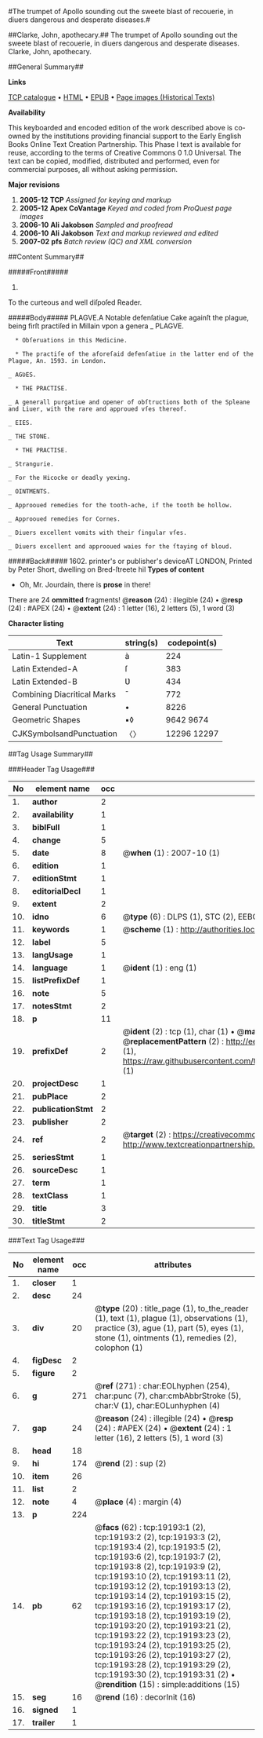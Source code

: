 #The trumpet of Apollo sounding out the sweete blast of recouerie, in diuers dangerous and desperate diseases.#

##Clarke, John, apothecary.##
The trumpet of Apollo sounding out the sweete blast of recouerie, in diuers dangerous and desperate diseases.
Clarke, John, apothecary.

##General Summary##

**Links**

[TCP catalogue](http://www.ota.ox.ac.uk/tcp/)  • 
[HTML](http://tei.it.ox.ac.uk/tcp/Texts-HTML/free/A18/A18935.html)  • 
[EPUB](http://tei.it.ox.ac.uk/tcp/Texts-EPUB/free/A18/A18935.epub) • 
[Page images (Historical Texts)](https://data.historicaltexts.jisc.ac.uk/view?pubId=eebo-99853796e&pageId=eebo-99853796e-19193-1)

**Availability**

This keyboarded and encoded edition of the
	       work described above is co-owned by the institutions
	       providing financial support to the Early English Books
	       Online Text Creation Partnership. This Phase I text is
	       available for reuse, according to the terms of Creative
	       Commons 0 1.0 Universal. The text can be copied,
	       modified, distributed and performed, even for
	       commercial purposes, all without asking permission.

**Major revisions**

1. __2005-12__ __TCP__ *Assigned for keying and markup*
1. __2005-12__ __Apex CoVantage__ *Keyed and coded from ProQuest page images*
1. __2006-10__ __Ali Jakobson__ *Sampled and proofread*
1. __2006-10__ __Ali Jakobson__ *Text and markup reviewed and edited*
1. __2007-02__ __pfs__ *Batch review (QC) and XML conversion*

##Content Summary##

#####Front#####

1. 
To the curteous and well diſpoſed Reader.

#####Body#####
PLAGVE.A Notable defenſatiue Cake againſt the plague, being firſt practiſed in Millain vpon a genera
    _ PLAGVE.

      * Obſeruations in this Medicine.

      * The practiſe of the aforeſaid defenſatiue in the latter end of the Plague, An. 1593. in London.

    _ AGƲES.

      * THE PRACTISE.

    _ A generall purgatiue and opener of obſtructions both of the Spleane and Liuer, with the rare and approued vſes thereof.

    _ EIES.

    _ THE STONE.

      * THE PRACTISE.

    _ Strangurie.

    _ For the Hicocke or deadly yexing.

    _ OINTMENTS.

    _ Approoued remedies for the tooth-ache, if the tooth be hollow.

    _ Approoued remedies for Cornes.

    _ Diuers excellent vomits with their ſingular vſes.

    _ Diuers excellent and approoued waies for the ſtaying of bloud.

#####Back#####
1602.
printer's or publisher's deviceAT LONDON, Printed by Peter Short, dwelling on Bred-ſtreete hil
**Types of content**

  * Oh, Mr. Jourdain, there is **prose** in there!

There are 24 **ommitted** fragments! 
 @__reason__ (24) : illegible (24)  •  @__resp__ (24) : #APEX (24)  •  @__extent__ (24) : 1 letter (16), 2 letters (5), 1 word (3)

**Character listing**


|Text|string(s)|codepoint(s)|
|---|---|---|
|Latin-1 Supplement|à|224|
|Latin Extended-A|ſ|383|
|Latin Extended-B|Ʋ|434|
|Combining             Diacritical Marks|̄|772|
|General Punctuation|•|8226|
|Geometric Shapes|▪◊|9642 9674|
|CJKSymbolsandPunctuation|〈〉|12296 12297|

##Tag Usage Summary##

###Header Tag Usage###

|No|element name|occ|attributes|
|---|---|---|---|
|1.|__author__|2||
|2.|__availability__|1||
|3.|__biblFull__|1||
|4.|__change__|5||
|5.|__date__|8| @__when__ (1) : 2007-10 (1)|
|6.|__edition__|1||
|7.|__editionStmt__|1||
|8.|__editorialDecl__|1||
|9.|__extent__|2||
|10.|__idno__|6| @__type__ (6) : DLPS (1), STC (2), EEBO-CITATION (1), PROQUEST (1), VID (1)|
|11.|__keywords__|1| @__scheme__ (1) : http://authorities.loc.gov/ (1)|
|12.|__label__|5||
|13.|__langUsage__|1||
|14.|__language__|1| @__ident__ (1) : eng (1)|
|15.|__listPrefixDef__|1||
|16.|__note__|5||
|17.|__notesStmt__|2||
|18.|__p__|11||
|19.|__prefixDef__|2| @__ident__ (2) : tcp (1), char (1)  •  @__matchPattern__ (2) : ([0-9\-]+):([0-9IVX]+) (1), (.+) (1)  •  @__replacementPattern__ (2) : http://eebo.chadwyck.com/downloadtiff?vid=$1&page=$2 (1), https://raw.githubusercontent.com/textcreationpartnership/Texts/master/tcpchars.xml#$1 (1)|
|20.|__projectDesc__|1||
|21.|__pubPlace__|2||
|22.|__publicationStmt__|2||
|23.|__publisher__|2||
|24.|__ref__|2| @__target__ (2) : https://creativecommons.org/publicdomain/zero/1.0/ (1), http://www.textcreationpartnership.org/docs/. (1)|
|25.|__seriesStmt__|1||
|26.|__sourceDesc__|1||
|27.|__term__|1||
|28.|__textClass__|1||
|29.|__title__|3||
|30.|__titleStmt__|2||


###Text Tag Usage###

|No|element name|occ|attributes|
|---|---|---|---|
|1.|__closer__|1||
|2.|__desc__|24||
|3.|__div__|20| @__type__ (20) : title_page (1), to_the_reader (1), text (1), plague (1), observations (1), practice (3), ague (1), part (5), eyes (1), stone (1), ointments (1), remedies (2), colophon (1)|
|4.|__figDesc__|2||
|5.|__figure__|2||
|6.|__g__|271| @__ref__ (271) : char:EOLhyphen (254), char:punc (7), char:cmbAbbrStroke (5), char:V (1), char:EOLunhyphen (4)|
|7.|__gap__|24| @__reason__ (24) : illegible (24)  •  @__resp__ (24) : #APEX (24)  •  @__extent__ (24) : 1 letter (16), 2 letters (5), 1 word (3)|
|8.|__head__|18||
|9.|__hi__|174| @__rend__ (2) : sup (2)|
|10.|__item__|26||
|11.|__list__|2||
|12.|__note__|4| @__place__ (4) : margin (4)|
|13.|__p__|224||
|14.|__pb__|62| @__facs__ (62) : tcp:19193:1 (2), tcp:19193:2 (2), tcp:19193:3 (2), tcp:19193:4 (2), tcp:19193:5 (2), tcp:19193:6 (2), tcp:19193:7 (2), tcp:19193:8 (2), tcp:19193:9 (2), tcp:19193:10 (2), tcp:19193:11 (2), tcp:19193:12 (2), tcp:19193:13 (2), tcp:19193:14 (2), tcp:19193:15 (2), tcp:19193:16 (2), tcp:19193:17 (2), tcp:19193:18 (2), tcp:19193:19 (2), tcp:19193:20 (2), tcp:19193:21 (2), tcp:19193:22 (2), tcp:19193:23 (2), tcp:19193:24 (2), tcp:19193:25 (2), tcp:19193:26 (2), tcp:19193:27 (2), tcp:19193:28 (2), tcp:19193:29 (2), tcp:19193:30 (2), tcp:19193:31 (2)  •  @__rendition__ (15) : simple:additions (15)|
|15.|__seg__|16| @__rend__ (16) : decorInit (16)|
|16.|__signed__|1||
|17.|__trailer__|1||
